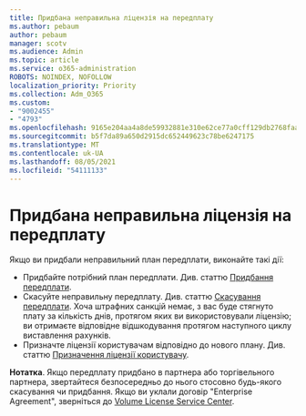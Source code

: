 ```yaml
---
title: Придбана неправильна ліцензія на передплату
ms.author: pebaum
author: pebaum
manager: scotv
ms.audience: Admin
ms.topic: article
ms.service: o365-administration
ROBOTS: NOINDEX, NOFOLLOW
localization_priority: Priority
ms.collection: Adm_O365
ms.custom:
- "9002455"
- "4793"
ms.openlocfilehash: 9165e204aa4a8de59932881e310e62ce77a0cff129db2768faa464d4b2391159
ms.sourcegitcommit: b5f7da89a650d2915dc652449623c78be6247175
ms.translationtype: MT
ms.contentlocale: uk-UA
ms.lasthandoff: 08/05/2021
ms.locfileid: "54111133"
---
```

# <a name="purchased-wrong-subscription-license"></a>Придбана неправильна ліцензія на передплату

Якщо ви придбали неправильний план передплати, виконайте такі дії:

- Придбайте потрібний план передплати. Див. статтю [Придбання передплати](https://docs.microsoft.com/alchemyinsights/buy-a-subscription-to-office-365-for-business).
- Скасуйте неправильну передплату. Див. статтю [Скасування передплати](https://docs.microsoft.com/alchemyinsights/canceling-your-office-365-subscription).
Хоча штрафних санкцій немає, з вас буде стягнуто плату за кількість днів, протягом яких ви використовували ліцензію; ви отримаєте відповідне відшкодування протягом наступного циклу виставлення рахунків.
- Призначте ліцензії користувачам відповідно до нового плану. Див. статтю [Призначення ліцензії користувачу](https://docs.microsoft.com/alchemyinsights/how-to-assign-a-license-to-a-user).

**Нотатка**. Якщо передплату придбано в партнера або торгівельного партнера, звертайтеся безпосередньо до нього стосовно будь-якого скасування чи придбання. Якщо ви уклали договір "Enterprise Agreement", зверніться до [Volume License Service Center](https://support.microsoft.com/help/4471406/how-to-contact-the-microsoft-volume-licensing-service-center).
